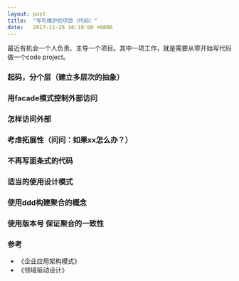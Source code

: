 ```yaml
---
layout: post
title:  "写可维护的项目（代码）"
date:   2017-11-26 16:18:00 +0800
---
```


最近有机会一个人负责、主导一个项目。其中一项工作，就是需要从零开始写代码做一个code project。

### 起码，分个层（建立多层次的抽象）
### 用facade模式控制外部访问
### 怎样访问外部
### 考虑拓展性（问问：如果xx怎么办？）
### 不再写面条式的代码
### 适当的使用设计模式
### 使用ddd构建聚合的概念
### 使用版本号 保证聚合的一致性

### 参考

- 《企业应用架构模式》
- 《领域驱动设计》
